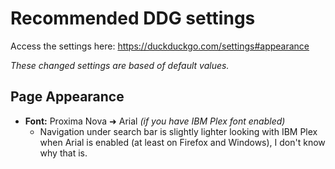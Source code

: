 # Recommended DDG settings

Access the settings here: https://duckduckgo.com/settings#appearance

*These changed settings are based of default values.*

## Page Appearance
- **Font:** Proxima Nova ➜ Arial *(if you have IBM Plex font enabled)*
  - Navigation under search bar is slightly lighter looking with IBM Plex when Arial is enabled  (at least on Firefox and Windows), I don't know why that is.